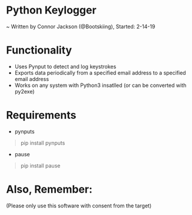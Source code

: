 # Python Keylogger
 ~ Written by Connor Jackson (@Bootskiing),  Started: 2-14-19
 

# Functionality
- Uses Pynput to detect and log keystrokes
- Exports data periodically from a specified email address to a specified email address
- Works on any system with Python3 insatlled (or can be converted with py2exe)

# Requirements
- pynputs
> pip install pynputs
- pause
> pip install pause

# Also, Remember:
(Please only use this software with consent from the target)